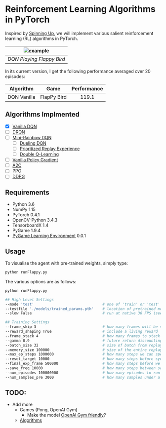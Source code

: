 # Reinforcement Learning Algorithms in PyTorch

Inspired by [Spinning Up](https://spinningup.openai.com/en/latest/), we will implement various salient reinforcement learning (RL) 
 algorithms in PyTorch.
 
| ![example](./docs/final_model.gif) |
| :---: |
| *DQN Playing Flappy Bird* |

In its current version, I get the following performance averaged over 20 episodes:

| Algorithm | Game |Performance |
| :----:       | :---: |:----:         |
| DQN Vanilla  | FlapPy Bird| 119.1   |

## Algorithms Implmented
- [x] [Vanilla DQN](https://storage.googleapis.com/deepmind-media/dqn/DQNNaturePaper.pdf)
- [ ] [DRQN](https://arxiv.org/pdf/1507.06527)
- [ ] [Mini-Rainbow DQN](https://arxiv.org/pdf/1507.06527)
  - [ ] [Dueling DQN]()
  - [ ] [Prioritized Replay Experience]()
  - [ ] [Double Q-Learning]()
- [ ] [Vanilla Policy Gradient](http://rll.berkeley.edu/deeprlcoursesp17/docs/lec2.pdf)
- [ ] [A2C](https://arxiv.org/pdf/1602.01783.pdf)
- [ ] [PPO](https://arxiv.org/pdf/1707.06347.pdf)
- [ ] [DDPG](https://arxiv.org/pdf/1509.02971.pdf)

## Requirements

* Python 3.6
* NumPy 1.15
* PyTorch 0.4.1
* OpenCV-Python 3.4.3
* TensorboardX 1.4
* PyGame 1.9.4
* [PyGame Learning Environment](https://github.com/ntasfi/PyGame-Learning-Environment) 0.0.1

## Usage

To visualise the agent with pre-trained weights, simply type:
```bash
python runFlappy.py
```
The various options are as follows:
```bash
python runFlappy.py

## High Level Settings
--mode 'test'                               # one of 'train' or 'test'
--testfile './models/trained_params.pth'    # location of pretrained model (if 'test' is selected)
--slow False                                # run at native 30 FPS (seems less stable)

## Training Settings
--frame_skip 3                              # how many frames will be skipped and the same action will be applied
--reward_shaping True                       # include a living reward
--frame_stack 4                             # how many frames to stack
--gamma 0.9                                 # future return discounting
--batch_size 32                             # size of batch from replay memory buffer
--memory_size 100000                        # size of the entire replay memory buffer
--max_ep_steps 1000000                      # how many steps we can spend in a single episode
--reset_target 10000                        # how many steps before syncing the target q-network
--final_exp_frame 500000                    # how many steps before we settle on the final exploration value
--save_freq 10000                           # how many steps between saving model parameters
--num_episodes 100000000                    # how many episodes to run in total (basically infinite)
--num_samples_pre 3000                      # how many samples under a random policy to initially load into the replay memory
```

## TODO:
* Add more
    * Games (Pong, OpenAI Gym)
        * Make the model [OpenAI Gym friendly](https://github.com/lusob/gym-ple)?
    * [Algorithms](https://spinningup.openai.com/en/latest/spinningup/spinningup.html#learn-by-doing)
    

